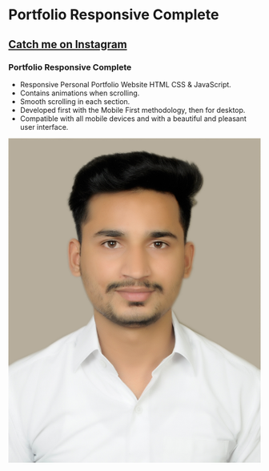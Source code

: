 # Portfolio Responsive Complete
## [Catch me on Instagram](https://www.instagram.com/shakheer_mulla/)
### Portfolio Responsive Complete

- Responsive Personal Portfolio Website HTML CSS & JavaScript.
- Contains animations when scrolling.
- Smooth scrolling in each section.
- Developed first with the Mobile First methodology, then for desktop.
- Compatible with all mobile devices and with a beautiful and pleasant user interface.

![preview img](/preview.JPG)

